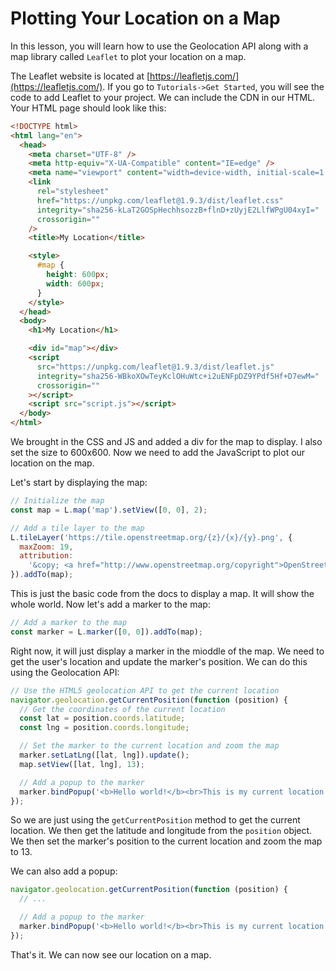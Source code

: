 # Plotting Your Location on a Map

In this lesson, you will learn how to use the Geolocation API along with a map library called `Leaflet` to plot your location on a map.

The Leaflet website is located at [https://leafletjs.com/](https://leafletjs.com/). If you go to `Tutorials->Get Started`, you will see the code to add Leaflet to your project. We can include the CDN in our HTML. Your HTML page should look like this:

```html
<!DOCTYPE html>
<html lang="en">
  <head>
    <meta charset="UTF-8" />
    <meta http-equiv="X-UA-Compatible" content="IE=edge" />
    <meta name="viewport" content="width=device-width, initial-scale=1.0" />
    <link
      rel="stylesheet"
      href="https://unpkg.com/leaflet@1.9.3/dist/leaflet.css"
      integrity="sha256-kLaT2GOSpHechhsozzB+flnD+zUyjE2LlfWPgU04xyI="
      crossorigin=""
    />
    <title>My Location</title>

    <style>
      #map {
        height: 600px;
        width: 600px;
      }
    </style>
  </head>
  <body>
    <h1>My Location</h1>

    <div id="map"></div>
    <script
      src="https://unpkg.com/leaflet@1.9.3/dist/leaflet.js"
      integrity="sha256-WBkoXOwTeyKclOHuWtc+i2uENFpDZ9YPdf5Hf+D7ewM="
      crossorigin=""
    ></script>
    <script src="script.js"></script>
  </body>
</html>
```

We brought in the CSS and JS and added a div for the map to display. I also set the size to 600x600. Now we need to add the JavaScript to plot our location on the map.

Let's start by displaying the map:

```js
// Initialize the map
const map = L.map('map').setView([0, 0], 2);

// Add a tile layer to the map
L.tileLayer('https://tile.openstreetmap.org/{z}/{x}/{y}.png', {
  maxZoom: 19,
  attribution:
    '&copy; <a href="http://www.openstreetmap.org/copyright">OpenStreetMap</a>',
}).addTo(map);
```

This is just the basic code from the docs to display a map. It will show the whole world. Now let's add a marker to the map:

```js
// Add a marker to the map
const marker = L.marker([0, 0]).addTo(map);
```

Right now, it will just display a marker in the mioddle of the map. We need to get the user's location and update the marker's position. We can do this using the Geolocation API:

```js
// Use the HTML5 geolocation API to get the current location
navigator.geolocation.getCurrentPosition(function (position) {
  // Get the coordinates of the current location
  const lat = position.coords.latitude;
  const lng = position.coords.longitude;

  // Set the marker to the current location and zoom the map
  marker.setLatLng([lat, lng]).update();
  map.setView([lat, lng], 13);

  // Add a popup to the marker
  marker.bindPopup('<b>Hello world!</b><br>This is my current location');
});
```

So we are just using the `getCurrentPosition` method to get the current location. We then get the latitude and longitude from the `position` object. We then set the marker's position to the current location and zoom the map to 13.

We can also add a popup:

```js
navigator.geolocation.getCurrentPosition(function (position) {
  // ...

  // Add a popup to the marker
  marker.bindPopup('<b>Hello world!</b><br>This is my current location');
});
```

That's it. We can now see our location on a map.
